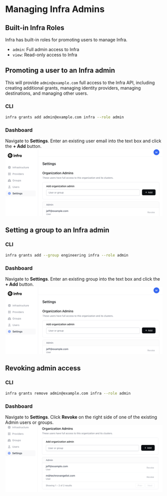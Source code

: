 # Managing Infra Admins

## Built-in Infra Roles

Infra has built-in roles for promoting users to manage Infra.

- `admin`: Full admin access to Infra
- `view`: Read-only access to Infra

## Promoting a user to an Infra admin

This will provide `admin@example.com` full access to the Infra API, including creating additional grants, managing identity providers, managing destinations, and managing other users.

### CLI

```bash
infra grants add admin@example.com infra --role admin
```

### Dashboard

Navigate to **Settings**. Enter an existing user email into the text box and click the **+ Add** button.
![Add admin](../images/addadmin.png)


## Setting a group to an Infra admin

### CLI

```bash
infra grants add --group engineering infra --role admin
```

### Dashboard

Navigate to **Settings**. Enter an existing group into the text box and click the **+ Add** button.
![Add admin](../images/addadmin.png)

## Revoking admin access

### CLI

```bash
infra grants remove admin@example.com infra --role admin
```

### Dashboard

Navigate to **Settings**. Click **Revoke** on the right side of one of the existing Admin users or groups.
![Add admin](../images/revokeadmin.png)
